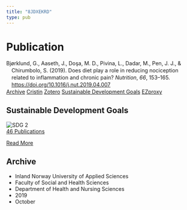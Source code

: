 ```yaml
---
title: "8JDXEKRD"
type: pub
---
```

<h1>Publication</h1>
<article id="csl-bib-container-8JDXEKRD" class="csl-bib-container">
  <div class="csl-bib-body" style="line-height: 1.35; padding-left: 1em; text-indent:-1em;">
  <div class="csl-entry">Bj&#xF8;rklund, G., Aaseth, J., Do&#x15F;a, M. D., Pivina, L., Dadar, M., Pen, J. J., &amp; Chirumbolo, S. (2019). Does diet play a role in reducing nociception related to inflammation and chronic pain? <i>Nutrition</i>, <i>66</i>, 153&#x2013;165. <a href="https://doi.org/10.1016/j.nut.2019.04.007">https://doi.org/10.1016/j.nut.2019.04.007</a></div>
</div>
  <div class="csl-bib-buttons">
    <a href="#taxonomy-article-8JDXEKRD" class="csl-bib-button">Archive</a>
    <a href alt="Cristin URL" class="csl-bib-button">Cristin</a>
    <a href alt="Zotero URL" class="csl-bib-button">Zotero</a>
    <a href="#sdg-article-8JDXEKRD" class="csl-bib-button">Sustainable Development Goals</a>
    <a href="http://ezproxy.inn.no/login?url=https://doi.org/10.1016/j.nut.2019.04.007" class="csl-bib-button">EZproxy</a>
  </div>
  <div id="csl-bib-meta-container-8JDXEKRD"></div>
</article>
<div id="csl-bib-meta-8JDXEKRD" class="csl-bib-meta">
  <article id="sdg-article-8JDXEKRD" class="sdg-article">
    <h1>Sustainable Development Goals</h1>
    <div class="sdg-container"><div id="sdg2" class="sdg">
<img src="{{< params subfolder >}}images/sdg/sdg02_en.png" class="image" alt="SDG 2">
<div class="sdg-overlay">
<a href="{{< params subfolder >}}en/archive/?sdg=2#archive" class="sdg-publication-count"><span>46</span> Publications</a>
<p><a href="https://sdgs.un.org/goals/goal2" class="sdg-read-more">Read More</a></p>
</div>
</div></div>
  </article>
  <article id="taxonomy-article-8JDXEKRD" class="taxonomy-article">
    <h1>Archive</h1>
    <ul>
      <li>Inland Norway University of Applied Sciences</li>
      <li>Faculty of Social and Health Sciences</li>
      <li>Department of Health and Nursing Sciences</li>
      <li>2019</li>
      <li>October</li>
    </ul>
  </article>
</div>
